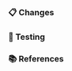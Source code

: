 <!--
By submitting a pull request to this repository, you agree to the terms within the project's Code of Conduct: https://github.com/tfadeyi/auth0-simple-exporter/blob/main/CODE_OF_CONDUCT.md.
-->

### 📋 Changes

<!--
Describe both what is changing and why this is important. Include:

- Types and methods added, deleted, deprecated, or changed
- A summary of usage if this is a new feature or a change to a public API
-->

### 🧪 Testing

<!--
Describe how this can be tested by reviewers. Be specific about anything not tested and why. Include any manual steps for testing end-to-end, or for testing functionality not covered by unit tests.
-->

### 📚 References

<!--
Add relevant links supporting this change, such as:

- GitHub issue/PR number addressed or fixed
- StackOverflow answer
- Related pull requests/issues from other repositories
-->


